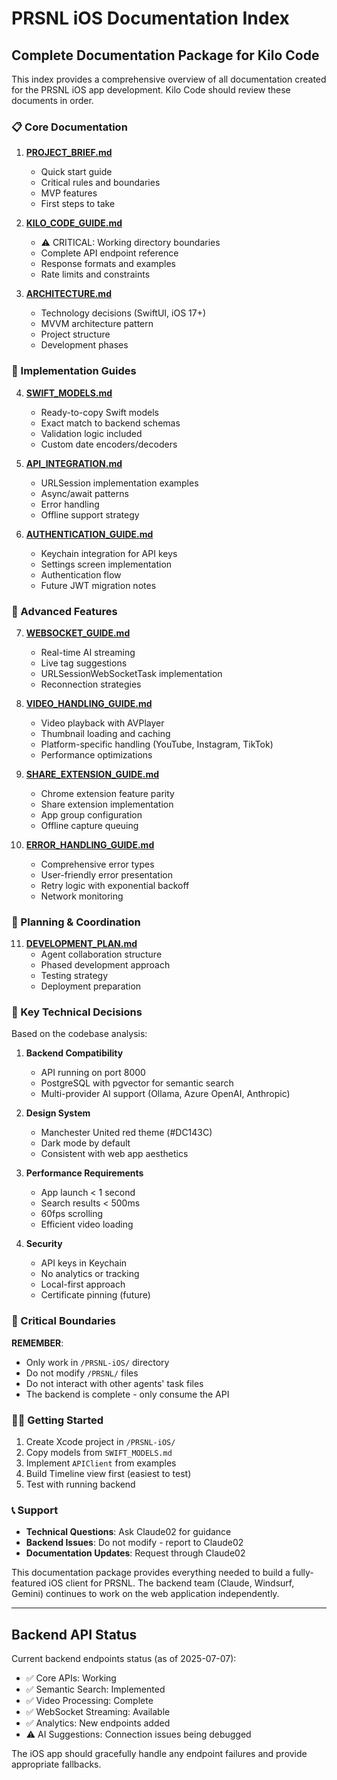 # PRSNL iOS Documentation Index

## Complete Documentation Package for Kilo Code

This index provides a comprehensive overview of all documentation created for the PRSNL iOS app development. Kilo Code should review these documents in order.

### 📋 Core Documentation

1. **[PROJECT_BRIEF.md](./PROJECT_BRIEF.md)**
   - Quick start guide
   - Critical rules and boundaries
   - MVP features
   - First steps to take

2. **[KILO_CODE_GUIDE.md](./KILO_CODE_GUIDE.md)**
   - ⚠️ CRITICAL: Working directory boundaries
   - Complete API endpoint reference
   - Response formats and examples
   - Rate limits and constraints

3. **[ARCHITECTURE.md](./ARCHITECTURE.md)**
   - Technology decisions (SwiftUI, iOS 17+)
   - MVVM architecture pattern
   - Project structure
   - Development phases

### 🔧 Implementation Guides

4. **[SWIFT_MODELS.md](./SWIFT_MODELS.md)**
   - Ready-to-copy Swift models
   - Exact match to backend schemas
   - Validation logic included
   - Custom date encoders/decoders

5. **[API_INTEGRATION.md](./API_INTEGRATION.md)**
   - URLSession implementation examples
   - Async/await patterns
   - Error handling
   - Offline support strategy

6. **[AUTHENTICATION_GUIDE.md](./AUTHENTICATION_GUIDE.md)**
   - Keychain integration for API keys
   - Settings screen implementation
   - Authentication flow
   - Future JWT migration notes

### 🚀 Advanced Features

7. **[WEBSOCKET_GUIDE.md](./WEBSOCKET_GUIDE.md)**
   - Real-time AI streaming
   - Live tag suggestions
   - URLSessionWebSocketTask implementation
   - Reconnection strategies

8. **[VIDEO_HANDLING_GUIDE.md](./VIDEO_HANDLING_GUIDE.md)**
   - Video playback with AVPlayer
   - Thumbnail loading and caching
   - Platform-specific handling (YouTube, Instagram, TikTok)
   - Performance optimizations

9. **[SHARE_EXTENSION_GUIDE.md](./SHARE_EXTENSION_GUIDE.md)**
   - Chrome extension feature parity
   - Share extension implementation
   - App group configuration
   - Offline capture queuing

10. **[ERROR_HANDLING_GUIDE.md](./ERROR_HANDLING_GUIDE.md)**
    - Comprehensive error types
    - User-friendly error presentation
    - Retry logic with exponential backoff
    - Network monitoring

### 📝 Planning & Coordination

11. **[DEVELOPMENT_PLAN.md](./DEVELOPMENT_PLAN.md)**
    - Agent collaboration structure
    - Phased development approach
    - Testing strategy
    - Deployment preparation

### 🎯 Key Technical Decisions

Based on the codebase analysis:

1. **Backend Compatibility**
   - API running on port 8000
   - PostgreSQL with pgvector for semantic search
   - Multi-provider AI support (Ollama, Azure OpenAI, Anthropic)

2. **Design System**
   - Manchester United red theme (#DC143C)
   - Dark mode by default
   - Consistent with web app aesthetics

3. **Performance Requirements**
   - App launch < 1 second
   - Search results < 500ms
   - 60fps scrolling
   - Efficient video loading

4. **Security**
   - API keys in Keychain
   - No analytics or tracking
   - Local-first approach
   - Certificate pinning (future)

### 🚫 Critical Boundaries

**REMEMBER**: 
- Only work in `/PRSNL-iOS/` directory
- Do not modify `/PRSNL/` files
- Do not interact with other agents' task files
- The backend is complete - only consume the API

### 🏃‍♂️ Getting Started

1. Create Xcode project in `/PRSNL-iOS/`
2. Copy models from `SWIFT_MODELS.md`
3. Implement `APIClient` from examples
4. Build Timeline view first (easiest to test)
5. Test with running backend

### 📞 Support

- **Technical Questions**: Ask Claude02 for guidance
- **Backend Issues**: Do not modify - report to Claude02
- **Documentation Updates**: Request through Claude02

This documentation package provides everything needed to build a fully-featured iOS client for PRSNL. The backend team (Claude, Windsurf, Gemini) continues to work on the web application independently.

---

## Backend API Status

Current backend endpoints status (as of 2025-07-07):
- ✅ Core APIs: Working
- ✅ Semantic Search: Implemented
- ✅ Video Processing: Complete
- ✅ WebSocket Streaming: Available
- ✅ Analytics: New endpoints added
- ⚠️ AI Suggestions: Connection issues being debugged

The iOS app should gracefully handle any endpoint failures and provide appropriate fallbacks.